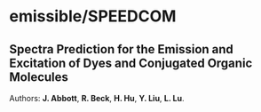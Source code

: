 # emissible/SPEEDCOM 
## Spectra Prediction for the Emission and Excitation of Dyes and Conjugated Organic Molecules
Authors: **J. Abbott**, **R. Beck**, **H. Hu**, **Y. Liu**, **L. Lu**.
